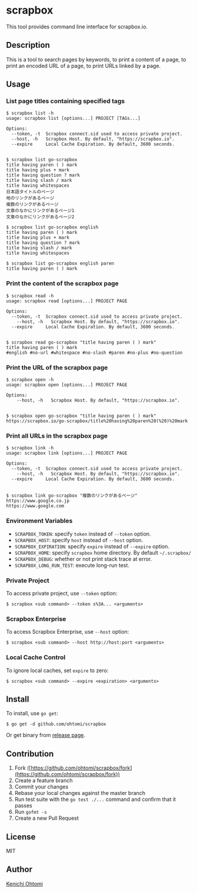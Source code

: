 # scrapbox

This tool provides command line interface for scrapbox.io.

## Description

This is a tool to search pages by keywords, to print a content of a page, to print an encoded URL of a page, to print URLs linked by a page.

## Usage

### List page titles containing specified tags

```console
$ scrapbox list -h
usage: scrapbox list [options...] PROJECT [TAGs...]

Options:
  --token, -t  Scrapbox connect.sid used to access private project.
  --host, -h   Scrapbox Host. By default, "https://scrapbox.io".
  --expire     Local Cache Expiration. By default, 3600 seconds.


$ scrapbox list go-scrapbox
title having paren ( ) mark
title having plus + mark
title having question ? mark
title having slash / mark
title having whitespaces
日本語タイトルのページ
地のリンクがあるページ
複数のリンクがあるページ
文章のなかにリンクがあるページ1
文章のなかにリンクがあるページ2

$ scrapbox list go-scrapbox english
title having paren ( ) mark
title having plus + mark
title having question ? mark
title having slash / mark
title having whitespaces

$ scrapbox list go-scrapbox english paren
title having paren ( ) mark
```

### Print the content of the scrapbox page

```console
$ scrapbox read -h
usage: scrapbox read [options...] PROJECT PAGE

Options:
  --token, -t  Scrapbox connect.sid used to access private project.
	--host, -h   Scrapbox Host. By default, "https://scrapbox.io".
  --expire     Local Cache Expiration. By default, 3600 seconds.


$ scrapbox read go-scrapbox "title having paren ( ) mark"
title having paren ( ) mark
#english #no-url #whitespace #no-slash #paren #no-plus #no-question
```

### Print the URL of the scrapbox page

```console
$ scrapbox open -h
usage: scrapbox open [options...] PROJECT PAGE

Options:
	--host, -h   Scrapbox Host. By default, "https://scrapbox.io".


$ scrapbox open go-scrapbox "title having paren ( ) mark"
https://scrapbox.io/go-scrapbox/title%20having%20paren%20(%20)%20mark
```

### Print all URLs in the scrapbox page

```console
$ scrapbox link -h
usage: scrapbox link [options...] PROJECT PAGE

Options:
  --token, -t  Scrapbox connect.sid used to access private project.
	--host, -h   Scrapbox Host. By default, "https://scrapbox.io".
  --expire     Local Cache Expiration. By default, 3600 seconds.


$ scrapbox link go-scrapbox "複数のリンクがあるページ"
https://www.google.co.jp
https://www.google.com
```

### Environment Variables

- `SCRAPBOX_TOKEN`: specify `token` instead of `--token` option.
- `SCRAPBOX_HOST`: specify `host` instead of `--host` option.
- `SCRAPBOX_EXPIRATION`: specify `expire` instead of `--expire` option.
- `SCRAPBOX_HOME`: specify `scrapbox` home directory. By default `~/.scrapbox/`
- `SCRAPBOX_DEBUG`: whether or not print stack trace at error.
- `SCRAPBOX_LONG_RUN_TEST`: execute long-run test.

### Private Project

To access private project, use `--token` option:

```console
$ scrapbox <sub command> --token s%3A... <arguments>
```

### Scrapbox Enterprise

To access Scrapbox Enterprise, use `--host` option:

```console
$ scrapbox <sub command> --host http://host:port <arguments>
```

### Local Cache Control

To ignore local caches, set `expire` to zero:

```console
$ scrapbox <sub command> --expire <expiration> <arguments>
```

## Install

To install, use `go get`:

```console
$ go get -d github.com/ohtomi/scrapbox
```

Or get binary from [release page](../../releases/latest).

## Contribution

1. Fork ([https://github.com/ohtomi/scrapbox/fork](https://github.com/ohtomi/scrapbox/fork))
1. Create a feature branch
1. Commit your changes
1. Rebase your local changes against the master branch
1. Run test suite with the `go test ./...` command and confirm that it passes
1. Run `gofmt -s`
1. Create a new Pull Request

## License

MIT

## Author

[Kenichi Ohtomi](https://github.com/ohtomi)
